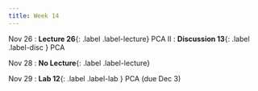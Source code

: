 ```yaml
---
title: Week 14
---
```



Nov 26
: **Lecture 26**{: .label .label-lecture} PCA II
: **Discussion 13**{: .label .label-disc } PCA

Nov 28
: **No Lecture**{: .label .label-lecture}


Nov 29
: **Lab 12**{: .label .label-lab } PCA (due Dec 3)